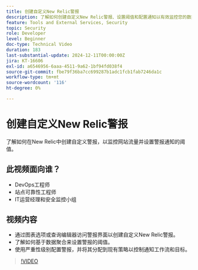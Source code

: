 ```yaml
---
title: 创建自定义New Relic警报
description: 了解如何创建自定义New Relic警报、设置阈值和配置通知以有效监控您的数据。 非常适合优化网站性能。
feature: Tools and External Services, Security
topic: Security
role: Developer
level: Beginner
doc-type: Technical Video
duration: 183
last-substantial-update: 2024-12-11T00:00:00Z
jira: KT-16606
exl-id: a6546956-6aaa-4511-9a62-1bf94fd038f4
source-git-commit: fbe79f36ba7cc699287b1adc1fcb1fab7246da1c
workflow-type: tm+mt
source-wordcount: '116'
ht-degree: 0%

---
```


# 创建自定义New Relic警报

了解如何在New Relic中创建自定义警报，以监控网站流量并设置警报通知的阈值。

## 此视频面向谁？

* DevOps工程师
* 站点可靠性工程师
* IT运营经理和安全监控小组

## 视频内容

* 通过图表选项或查询编辑器访问警报界面以创建自定义New Relic警报。
* 了解如何基于数据聚合来设置警报的阈值。
* 使用严重性级别配置警报，并将其分配到现有策略以控制通知工作流和目标。

>[!VIDEO](https://video.tv.adobe.com/v/3440781?learn=on&captions=chi_hans)
